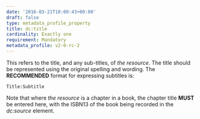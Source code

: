 ```yaml
---
date: '2016-03-21T10:00:43+00:00'
draft: false
type: metadata_profile_property
title: dc:title
cardinality: Exactly one
requirement: Mandatory
metadata_profile: v2-0-rc-2
---
```

This refers to the title, and any sub-titles, of *the resource*. The title should be represented using the original spelling and wording. The **RECOMMENDED** format for expressing subtitles is:

    Title:Subtitle

Note that where *the resource* is a chapter in a book, the chapter title **MUST** be entered here, with the ISBN13 of the book being recorded in the *dc&#58;source* element.
